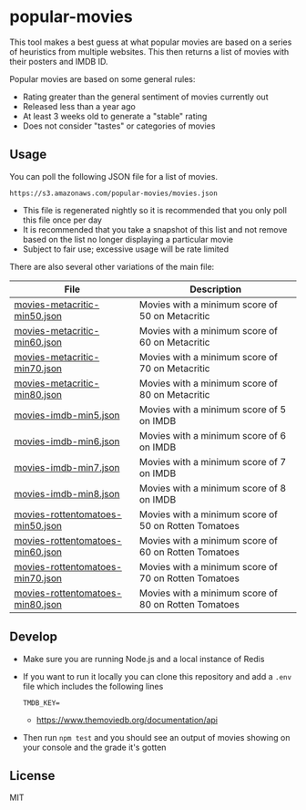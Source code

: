# popular-movies

This tool makes a best guess at what popular movies are based on a
series of heuristics from multiple websites. This then returns a
list of movies with their posters and IMDB ID.

Popular movies are based on some general rules:

* Rating greater than the general sentiment of movies currently out
* Released less than a year ago
* At least 3 weeks old to generate a "stable" rating
* Does not consider "tastes" or categories of movies

## Usage

You can poll the following JSON file for a list of movies.

```
https://s3.amazonaws.com/popular-movies/movies.json
```

  * This file is regenerated nightly so it is recommended that you
    only poll this file once per day
  * It is recommended that you take a snapshot of this list and not
    remove based on the list no longer displaying a particular movie
  * Subject to fair use; excessive usage will be rate limited

There are also several other variations of the main file:

| File | Description |
| -- | -- |
| [movies-metacritic-min50.json](https://s3.amazonaws.com/popular-movies/movies-metacritic-min50.json) | Movies with a minimum score of 50 on Metacritic |
| [movies-metacritic-min60.json](https://s3.amazonaws.com/popular-movies/movies-metacritic-min60.json) | Movies with a minimum score of 60 on Metacritic |
| [movies-metacritic-min70.json](https://s3.amazonaws.com/popular-movies/movies-metacritic-min70.json) | Movies with a minimum score of 70 on Metacritic |
| [movies-metacritic-min80.json](https://s3.amazonaws.com/popular-movies/movies-metacritic-min80.json) | Movies with a minimum score of 80 on Metacritic |
| [movies-imdb-min5.json](https://s3.amazonaws.com/popular-movies/movies-imdb-min5.json) | Movies with a minimum score of 5 on IMDB |
| [movies-imdb-min6.json](https://s3.amazonaws.com/popular-movies/movies-imdb-min6.json) | Movies with a minimum score of 6 on IMDB |
| [movies-imdb-min7.json](https://s3.amazonaws.com/popular-movies/movies-imdb-min7.json) | Movies with a minimum score of 7 on IMDB |
| [movies-imdb-min8.json](https://s3.amazonaws.com/popular-movies/movies-imdb-min8.json) | Movies with a minimum score of 8 on IMDB |
| [movies-rottentomatoes-min50.json](https://s3.amazonaws.com/popular-movies/movies-rottentomatoes-min50.json) | Movies with a minimum score of 50 on Rotten Tomatoes |
| [movies-rottentomatoes-min60.json](https://s3.amazonaws.com/popular-movies/movies-rottentomatoes-min60.json) | Movies with a minimum score of 60 on Rotten Tomatoes |
| [movies-rottentomatoes-min70.json](https://s3.amazonaws.com/popular-movies/movies-rottentomatoes-min70.json) | Movies with a minimum score of 70 on Rotten Tomatoes |
| [movies-rottentomatoes-min80.json](https://s3.amazonaws.com/popular-movies/movies-rottentomatoes-min80.json) | Movies with a minimum score of 80 on Rotten Tomatoes |

## Develop

* Make sure you are running Node.js and a local instance of Redis

* If you want to run it locally you can clone this repository and add a
  `.env` file which includes the following lines

    ```
    TMDB_KEY=
    ```

  * https://www.themoviedb.org/documentation/api

* Then run `npm test` and you should see an output of movies showing on
  your console and the grade it's gotten

## License

MIT
